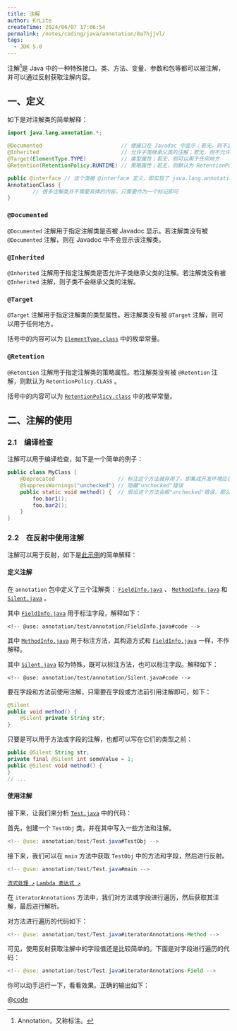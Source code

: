 ```yaml
---
title: 注解
author: KrLite
createTime: 2024/06/07 17:06:54
permalink: /notes/coding/java/annotation/8a7hjjvl/
tags:
  - JDK 5.0
---
```


注解[^annotation]是 Java 中的一种特殊接口。类、方法、变量、参数和包等都可以被注解，并可以通过反射获取注解内容。

[^annotation]: Annotation，又称标注。

## 一、定义

如下是对注解类的简单解释：

```java
import java.lang.annotation.*;

@Documented                         // 使接口在 Javadoc 中显示；若无，则不显示
@Inherited                          // 允许子类继承父类的注解；若无，则不允许
@Target(ElementType.TYPE)           // 类型属性；若无，则可以用于任何地方
@Retention(RetentionPolicy.RUNTIME) // 策略属性；若无，则默认为 RetentionPolicy.CLASS

public @interface // 这个类被 @interface 定义，即实现了 java.lang.annotation.Annotation 接口
AnnotationClass {
		// 很多注解类并不需要具体的内容，只需要作为一个标记即可
}
```

### `@Documented`

`@Documented` 注解用于指定注解类是否被 Javadoc 显示。若注解类没有被 `@Documented` 注解，则在 Javadoc 中不会显示该注解类。

### `@Inherited`

`@Inherited` 注解用于指定注解类是否允许子类继承父类的注解。若注解类没有被 `@Inherited` 注解，则子类不会继承父类的注解。

### `@Target`

`@Target` 注解用于指定注解类的类型属性。若注解类没有被 `@Target` 注解，则可以用于任何地方。

括号中的内容可以为 [`ElementType.class`](annotation/ElementType.class.md) 中的枚举常量。

### `@Retention`

`@Retention` 注解用于指定注解类的策略属性。若注解类没有被 `@Retention` 注解，则默认为 `RetentionPolicy.CLASS` 。

括号中的内容可以为 [`RetentionPolicy.class`](annotation/RetentionPolicy.class.md) 中的枚举常量。

## 二、注解的使用

### 2.1&emsp;编译检查

注解可以用于编译检查，如下是一个简单的例子：

```java
public class MyClass {
	@Deprecated                    // 标注这个方法被弃用了，即集成开发环境应在调用此方法时给出警告，但不影响实际运行
	@SuppressWarnings("unchecked") // 隐藏"unchecked"错误
	public static void method() {  // 假设这个方法会报"unchecked"错误，那么这个错误会被隐藏
		foo.bar1();
		foo.bar2();
    }
}
```

### 2.2&emsp;在反射中使用注解

注解可以用于反射，如下是[此示例](annotation/test/README.md)的简单解释：

#### 定义注解

在 `annotation` 包中定义了三个注解类： [`FieldInfo.java`](annotation/test/annotation/FieldInfo.java.md) 、 [`MethodInfo.java`](annotation/test/annotation/MethodInfo.java.md) 和 [`Silent.java`](annotation/test/annotation/Silent.java.md) 。

其中 [`FieldInfo.java`](annotation/test/annotation/FieldInfo.java.md) 用于标注字段，解释如下：

```java:no-line-numbers
<!-- @use: annotation/test/annotation/FieldInfo.java#code -->
```

其中 [`MethodInfo.java`](annotation/test/annotation/MethodInfo.java.md) 用于标注方法，其构造方式和 [`FieldInfo.java`](annotation/test/annotation/FieldInfo.java.md) 一样，不作解释。

其中 [`Silent.java`](annotation/test/annotation/Silent.java.md) 较为特殊，既可以标注方法，也可以标注字段。解释如下：

```java:no-line-numbers
<!-- @use: annotation/test/annotation/Silent.java#code -->
```

要在字段和方法前使用注解，只需要在字段或方法前引用注解即可，如下：

```java
@Silent
public void method() {
	@Silent private String str;
}
```

只要是可以用于方法或字段的注解，也都可以写在它们的类型之前：

```java
public @Silent String str;
private final @Silent int someValue = 1;
public @Silent void method() {
}
// ...
```

#### 使用注解

接下来，让我们来分析 [`Test.java`](annotation/test/Test.java.md) 中的代码：

首先，创建一个 `TestObj` 类，并在其中写入一些方法和注解。

```java
<!-- @use: annotation/test/Test.java#TestObj -->
```

接下来，我们可以在 `main` 方法中获取 `TestObj` 中的方法和字段，然后进行反射。

```java
<!-- @use: annotation/test/Test.java#main -->
```

[`流式处理 ↗`](../syntax/stream.md) [`Lambda 表达式 ↗`](../syntax/lambda.md)

在 `iteratorAnnotations` 方法中，我们对方法或字段进行遍历，然后获取其注解，最后进行解析。

对方法进行遍历的代码如下：

```java
<!-- @use: annotation/test/Test.java#iteratorAnnotations-Method -->
```

可见，使用反射获取注解中的字段值还是比较简单的。下面是对字段进行遍历的代码：

```java
<!-- @use: annotation/test/Test.java#iteratorAnnotations-Field -->
```

你可以动手运行一下，看看效果。正确的输出如下：

@[code](annotation/test/output.txt)
